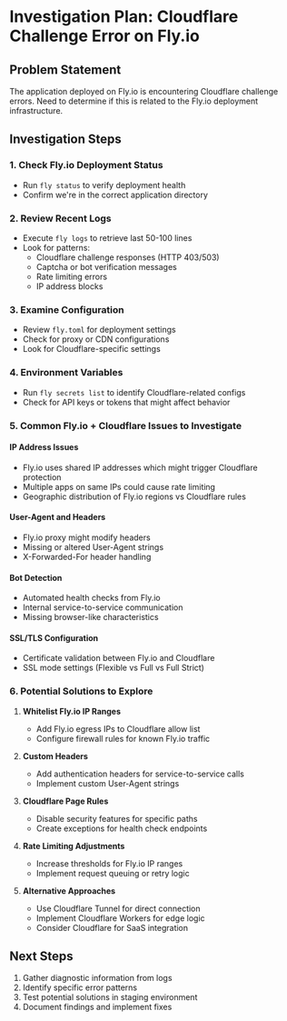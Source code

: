 # Investigation Plan: Cloudflare Challenge Error on Fly.io

## Problem Statement
The application deployed on Fly.io is encountering Cloudflare challenge errors. Need to determine if this is related to the Fly.io deployment infrastructure.

## Investigation Steps

### 1. Check Fly.io Deployment Status
- Run `fly status` to verify deployment health
- Confirm we're in the correct application directory

### 2. Review Recent Logs
- Execute `fly logs` to retrieve last 50-100 lines
- Look for patterns:
  - Cloudflare challenge responses (HTTP 403/503)
  - Captcha or bot verification messages
  - Rate limiting errors
  - IP address blocks

### 3. Examine Configuration
- Review `fly.toml` for deployment settings
- Check for proxy or CDN configurations
- Look for Cloudflare-specific settings

### 4. Environment Variables
- Run `fly secrets list` to identify Cloudflare-related configs
- Check for API keys or tokens that might affect behavior

### 5. Common Fly.io + Cloudflare Issues to Investigate

#### IP Address Issues
- Fly.io uses shared IP addresses which might trigger Cloudflare protection
- Multiple apps on same IPs could cause rate limiting
- Geographic distribution of Fly.io regions vs Cloudflare rules

#### User-Agent and Headers
- Fly.io proxy might modify headers
- Missing or altered User-Agent strings
- X-Forwarded-For header handling

#### Bot Detection
- Automated health checks from Fly.io
- Internal service-to-service communication
- Missing browser-like characteristics

#### SSL/TLS Configuration
- Certificate validation between Fly.io and Cloudflare
- SSL mode settings (Flexible vs Full vs Full Strict)

### 6. Potential Solutions to Explore

1. **Whitelist Fly.io IP Ranges**
   - Add Fly.io egress IPs to Cloudflare allow list
   - Configure firewall rules for known Fly.io traffic

2. **Custom Headers**
   - Add authentication headers for service-to-service calls
   - Implement custom User-Agent strings

3. **Cloudflare Page Rules**
   - Disable security features for specific paths
   - Create exceptions for health check endpoints

4. **Rate Limiting Adjustments**
   - Increase thresholds for Fly.io IP ranges
   - Implement request queuing or retry logic

5. **Alternative Approaches**
   - Use Cloudflare Tunnel for direct connection
   - Implement Cloudflare Workers for edge logic
   - Consider Cloudflare for SaaS integration

## Next Steps
1. Gather diagnostic information from logs
2. Identify specific error patterns
3. Test potential solutions in staging environment
4. Document findings and implement fixes